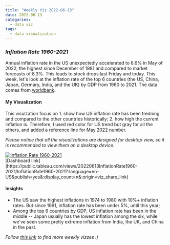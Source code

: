 ```yaml
---
title: "Weekly Viz 2022-06-13"
date: 2022-06-13
categories:
  - data viz
tags:
  - data visualization
---
```


### *Inflation Rate 1960-2021*

Annual inflation rate in the US unexpectedly accelerated to 8.6% in May of 2022, the highest since December of 1981 and compared to market forecasts of 8.3%. This leads to stock drops last Friday and today. This week, let's look at the inflation rate of the top 6 countries (the US, China, Japan, Germary, India, and the UK) by GDP from 1960 to 2021. The data comes from [worldbank](https://data.worldbank.org/indicator/FP.CPI.TOTL.ZG?end=2021&start=1960&view=chart).  

#### My Visualization

This visulzation focus on 1. show how US inflation rate has been tredning and compared to the other countries historically; 2. how high the current inflation is. Therefore, I used red color for US trend but gray for all the others, and added a reference line for May 2022 number.  

*Please notice that all the visualizations are designed for desktop view, so it is recommended to view them on a desktop device.*  

<div class='tableauPlaceholder' id='viz1655181010563' style='position: relative'>
  <noscript><a href='#'>
    <img alt='Inflation Rate 1960-2021 ' src='https:&#47;&#47;public.tableau.com&#47;static&#47;images&#47;20&#47;20220613InflationRate1960-2021&#47;InflationRate1960-2021&#47;1_rss.png' style='border: none' />
    </a></noscript>
  <object class='tableauViz'  style='display:none;'>
    <param name='host_url' value='https%3A%2F%2Fpublic.tableau.com%2F' />
    <param name='embed_code_version' value='3' />
    <param name='site_root' value='' />
    <param name='name' value='20220613InflationRate1960-2021&#47;InflationRate1960-2021' />
    <param name='tabs' value='no' />
    <param name='toolbar' value='yes' />
    <param name='static_image' value='https:&#47;&#47;public.tableau.com&#47;static&#47;images&#47;20&#47;20220613InflationRate1960-2021&#47;InflationRate1960-2021&#47;1.png' />
    <param name='animate_transition' value='yes' />
    <param name='display_static_image' value='yes' />
    <param name='display_spinner' value='yes' />
    <param name='display_overlay' value='yes' />
    <param name='display_count' value='yes' />
    <param name='language' value='en-US' />
    <param name='filter' value='publish=yes' />
  </object></div>         
  <script type='text/javascript'>      
  var divElement = document.getElementById('viz1655181010563');             
  var vizElement = divElement.getElementsByTagName('object')[0];          
  if ( divElement.offsetWidth > 800 ) { vizElement.style.width='800px';vizElement.style.height='627px';} else if ( divElement.offsetWidth > 500 ) { vizElement.style.width='800px';vizElement.style.height='627px';} else { vizElement.style.width='100%';vizElement.style.height='727px';}          
  var scriptElement = document.createElement('script');               
  scriptElement.src = 'https://public.tableau.com/javascripts/api/viz_v1.js';       
  vizElement.parentNode.insertBefore(scriptElement, vizElement);            
</script>  
[Dashboard link](https://public.tableau.com/views/20220613InflationRate1960-2021/InflationRate1960-2021?:language=en-US&publish=yes&:display_count=n&:origin=viz_share_link)
  
#### Insights
* The US saw the highest inflations in 1974 to 1980 with 10%+ inflation rates. But since 1991, inflation rate has been under 5%, until this year;  
* Among the top 6 countries by GDP, US inflation rate has been in the middle -- Japan usually has the lowest inflation among the six, while we've seen some pretty extreme inflation from India, the UK, and China in the past.  
  
*Follow [this link](https://yudong-94.github.io/personal-website/project/WeeklyViz2022/) to find more weekly vizzes :)*
